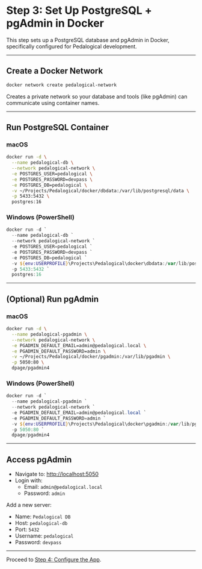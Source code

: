 # Step 3: Set Up PostgreSQL + pgAdmin in Docker

This step sets up a PostgreSQL database and pgAdmin in Docker, specifically configured for Pedalogical development.

---

## Create a Docker Network

```bash
docker network create pedalogical-network
```

Creates a private network so your database and tools (like pgAdmin) can communicate using container names.

---

## Run PostgreSQL Container

### macOS

```bash
docker run -d \
  --name pedalogical-db \
  --network pedalogical-network \
  -e POSTGRES_USER=pedalogical \
  -e POSTGRES_PASSWORD=devpass \
  -e POSTGRES_DB=pedalogical \
  -v ~/Projects/Pedalogical/docker/dbdata:/var/lib/postgresql/data \
  -p 5433:5432 \
  postgres:16
```

### Windows (PowerShell)

```powershell
docker run -d `
  --name pedalogical-db `
  --network pedalogical-network `
  -e POSTGRES_USER=pedalogical `
  -e POSTGRES_PASSWORD=devpass `
  -e POSTGRES_DB=pedalogical `
  -v ${env:USERPROFILE}\Projects\Pedalogical\docker\dbdata:/var/lib/postgresql/data `
  -p 5433:5432 `
  postgres:16
```

---

## (Optional) Run pgAdmin

### macOS

```bash
docker run -d \
  --name pedalogical-pgadmin \
  --network pedalogical-network \
  -e PGADMIN_DEFAULT_EMAIL=admin@pedalogical.local \
  -e PGADMIN_DEFAULT_PASSWORD=admin \
  -v ~/Projects/Pedalogical/docker/pgadmin:/var/lib/pgadmin \
  -p 5050:80 \
  dpage/pgadmin4
```

### Windows (PowerShell)

```powershell
docker run -d `
  --name pedalogical-pgadmin `
  --network pedalogical-network `
  -e PGADMIN_DEFAULT_EMAIL=admin@pedalogical.local `
  -e PGADMIN_DEFAULT_PASSWORD=admin `
  -v ${env:USERPROFILE}\Projects\Pedalogical\docker\pgadmin:/var/lib/pgadmin `
  -p 5050:80 `
  dpage/pgadmin4
```

---

## Access pgAdmin

- Navigate to: [http://localhost:5050](http://localhost:5050)
- Login with:
  - Email: `admin@pedalogical.local`
  - Password: `admin`

Add a new server:

- Name: `Pedalogical DB`
- Host: `pedalogical-db`
- Port: `5432`
- Username: `pedalogical`
- Password: `devpass`

---

Proceed to [Step 4: Configure the App](./configure-app.md).

